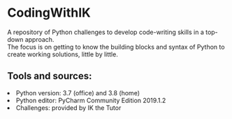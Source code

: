 # CodingWithIK

A repository of Python challenges to develop code-writing skills in a top-down approach. </br>
The focus is on getting to know the building blocks and syntax of Python to create working solutions, little by little.

<h2>Tools and sources:</h2>
  <li>Python version: 3.7 (office) and 3.8 (home)</li>
  <li>Python editor: PyCharm Community Edition 2019.1.2</li>
  <li>Challenges: provided by IK the Tutor</li>
